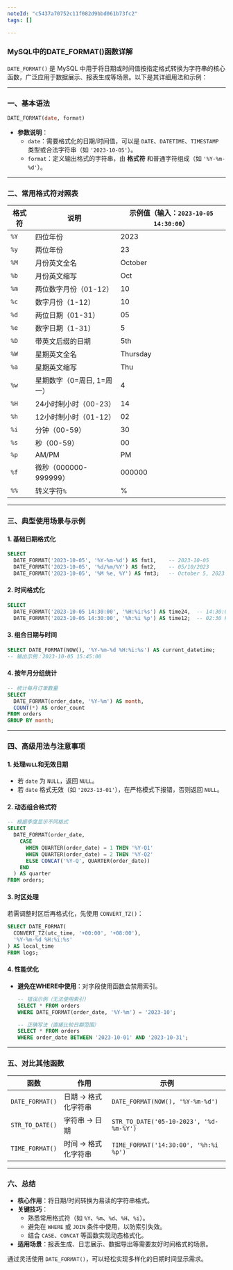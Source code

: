 ```yaml
---
noteId: "c5437a70752c11f082d9bbd061b73fc2"
tags: []

---
```


### **MySQL中的DATE_FORMAT()函数详解**

`DATE_FORMAT()` 是 MySQL 中用于将日期或时间值按指定格式转换为字符串的核心函数，广泛应用于数据展示、报表生成等场景。以下是其详细用法和示例：

---

### **一、基本语法**
```sql
DATE_FORMAT(date, format)
```
- **参数说明**：
  - `date`：需要格式化的日期/时间值，可以是 `DATE`、`DATETIME`、`TIMESTAMP` 类型或合法字符串（如 `'2023-10-05'`）。
  - `format`：定义输出格式的字符串，由 **格式符** 和普通字符组成（如 `'%Y-%m-%d'`）。

---

### **二、常用格式符对照表**
| 格式符 | 说明                        | 示例值（输入：`2023-10-05 14:30:00`） |
|--------|----------------------------|--------------------------------------|
| `%Y`   | 四位年份                    | 2023                                 |
| `%y`   | 两位年份                    | 23                                   |
| `%M`   | 月份英文全名                | October                              |
| `%b`   | 月份英文缩写                | Oct                                  |
| `%m`   | 两位数字月份（01-12）       | 10                                   |
| `%c`   | 数字月份（1-12）            | 10                                   |
| `%d`   | 两位日期（01-31）           | 05                                   |
| `%e`   | 数字日期（1-31）            | 5                                    |
| `%D`   | 带英文后缀的日期            | 5th                                  |
| `%W`   | 星期英文全名                | Thursday                             |
| `%a`   | 星期英文缩写                | Thu                                  |
| `%w`   | 星期数字（0=周日, 1=周一）  | 4                                    |
| `%H`   | 24小时制小时（00-23）       | 14                                   |
| `%h`   | 12小时制小时（01-12）       | 02                                   |
| `%i`   | 分钟（00-59）               | 30                                   |
| `%s`   | 秒（00-59）                 | 00                                   |
| `%p`   | AM/PM                      | PM                                   |
| `%f`   | 微秒（000000-999999）       | 000000                               |
| `%%`   | 转义字符`%`                | %                                    |

---

### **三、典型使用场景与示例**

#### **1. 基础日期格式化**
```sql
SELECT 
  DATE_FORMAT('2023-10-05', '%Y-%m-%d') AS fmt1,    -- 2023-10-05
  DATE_FORMAT('2023-10-05', '%d/%m/%Y') AS fmt2,    -- 05/10/2023
  DATE_FORMAT('2023-10-05', '%M %e, %Y') AS fmt3;   -- October 5, 2023
```

#### **2. 时间格式化**
```sql
SELECT 
  DATE_FORMAT('2023-10-05 14:30:00', '%H:%i:%s') AS time24,  -- 14:30:00
  DATE_FORMAT('2023-10-05 14:30:00', '%h:%i %p') AS time12;  -- 02:30 PM
```

#### **3. 组合日期与时间**
```sql
SELECT DATE_FORMAT(NOW(), '%Y-%m-%d %H:%i:%s') AS current_datetime;
-- 输出示例：2023-10-05 15:45:00
```

#### **4. 按年月分组统计**
```sql
-- 统计每月订单数量
SELECT 
  DATE_FORMAT(order_date, '%Y-%m') AS month,
  COUNT(*) AS order_count
FROM orders
GROUP BY month;
```

---

### **四、高级用法与注意事项**

#### **1. 处理`NULL`和无效日期**
- 若 `date` 为 `NULL`，返回 `NULL`。
- 若 `date` 格式无效（如 `'2023-13-01'`），在严格模式下报错，否则返回 `NULL`。

#### **2. 动态组合格式符**
```sql
-- 根据季度显示不同格式
SELECT 
  DATE_FORMAT(order_date, 
    CASE 
      WHEN QUARTER(order_date) = 1 THEN '%Y-Q1'
      WHEN QUARTER(order_date) = 2 THEN '%Y-Q2'
      ELSE CONCAT('%Y-Q', QUARTER(order_date))
    END
  ) AS quarter
FROM orders;
```

#### **3. 时区处理**
若需调整时区后再格式化，先使用 `CONVERT_TZ()`：
```sql
SELECT DATE_FORMAT(
  CONVERT_TZ(utc_time, '+00:00', '+08:00'), 
  '%Y-%m-%d %H:%i:%s'
) AS local_time
FROM logs;
```

#### **4. 性能优化**
- **避免在WHERE中使用**：对字段使用函数会禁用索引。
  ```sql
  -- 错误示例（无法使用索引）
  SELECT * FROM orders 
  WHERE DATE_FORMAT(order_date, '%Y-%m') = '2023-10';
  
  -- 正确写法（直接比较日期范围）
  SELECT * FROM orders 
  WHERE order_date BETWEEN '2023-10-01' AND '2023-10-31';
  ```

---

### **五、对比其他函数**
| 函数            | 作用                      | 示例                              |
|-----------------|--------------------------|-----------------------------------|
| `DATE_FORMAT()` | 日期 → 格式化字符串       | `DATE_FORMAT(NOW(), '%Y-%m-%d')` |
| `STR_TO_DATE()` | 字符串 → 日期             | `STR_TO_DATE('05-10-2023', '%d-%m-%Y')` |
| `TIME_FORMAT()` | 时间 → 格式化字符串       | `TIME_FORMAT('14:30:00', '%h:%i %p')` |

---

### **六、总结**
- **核心作用**：将日期/时间转换为易读的字符串格式。
- **关键技巧**：
  - 熟悉常用格式符（如 `%Y`、`%m`、`%d`、`%H`、`%i`）。
  - 避免在 `WHERE` 或 `JOIN` 条件中使用，以防索引失效。
  - 结合 `CASE`、`CONCAT` 等函数实现动态格式化。
- **适用场景**：报表生成、日志展示、数据导出等需要友好时间格式的场景。

通过灵活使用 `DATE_FORMAT()`，可以轻松实现多样化的日期时间显示需求。